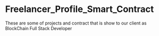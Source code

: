# Freelancer_Profile_Smart_Contract
These are some of projects and contract that is show to our client as BlockChain Full Stack Developer
